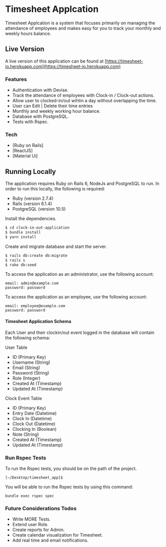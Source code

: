 # Timesheet Applcation

Timesheet Applcation is a system that focuses primarily on managing the attendance of employees and makes easy for you to track your monthly and weekly hours balance.

## Live Version

A live version of this application can be found at
[https://timesheet-io.herokuapp.com](https://timesheet-io.herokuapp.com)

### Features

- Authentication with Devise.
- Track the attendance of employees with Clock-in / Clock-out actions.
- Allow user to clocked-in/out wihtin a day without overlapping the time. 
- User can Edit | Delete their time entries
- Monthly and weekly working hour balance. 
- Database with PostgreSQL.
- Tests with Rspec.

### Tech

* [Ruby on Rails] 
* [ReactJS]
* [Material Ui]

## Running Locally

The application requires Ruby on Rails 6, NodeJs and PostgreSQL to run.
In order to run this locally, the following is required:

+ Ruby (version 2.7.4)
+ Rails (version 6.1.4)
+ PostgreSQL (version 10.5)

Install the dependencies.

```sh
$ cd clock-in-out-application
$ bundle install
$ yarn install
```

Create and migrate database and start the server.

```sh
$ rails db:create db:migrate
$ rails s
$ rake db:seed
```

To access the application as an administrator, use the following account:
    
    email: admin@example.com
    password: password
    
To access the application as an employee, use the following account:
    
    email: employee@example.com
    password: password

#### Timesheet Application Schema
Each User and their clockin/out event logged in the database will contain the following schema:

User Table
+ ID (Primary Key)
+ Username (String)
+ Email (String)
+ Password (String)
+ Role (Integer)
+ Created At (Timestamp)
+ Updated At (Timestamp)

Clock Event Table
+ ID (Primary Key)
+ Entry Date (Datetime)
+ Clock In (Datetime)
+ Clock Out (Datetime)
+ Clocking In (Boolean)
+ Note (String)
+ Created At (Timestamp)
+ Updated At (Timestamp)

### Run Rspec Tests
 
To run the Rspec tests, you should be on the path of the project.

    [~/Desktop/timesheet_app]$     
     
You will be able to run the Rspec tests by using this command:
      
    bundle exec rspec spec      

### Future Considerations Todos

 - Write MORE Tests.
 - Extend user Role.
 - Create reports for Admin.
 - Create calendar visualization for Timesheet.
 - Add real time and email notifications.